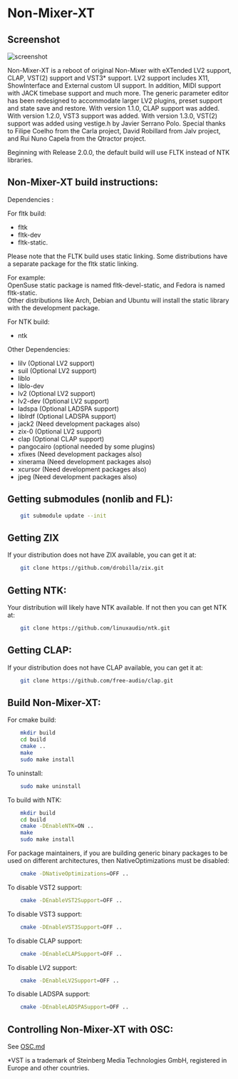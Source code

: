 Non-Mixer-XT
============

Screenshot
----------

![screenshot](https://raw.github.com/Stazed/non-mixer-xt/main/mixer/doc/non-mixer-xt-1.0.0.png "Non-Mixer-XT Release 1.0.0")

Non-Mixer-XT is a reboot of original Non-Mixer with eXTended LV2 support, CLAP, VST(2) support and VST3* support. LV2 support includes X11, ShowInterface and External custom UI support. In addition, MIDI support with JACK timebase support and much more. The generic parameter editor has been redesigned to accommodate larger LV2 plugins, preset support and state save and restore. With version 1.1.0, CLAP support was added. With version 1.2.0, VST3 support was added. With version 1.3.0, VST(2) support was added using vestige.h by Javier Serrano Polo. Special thanks to Filipe Coelho from the Carla project, David Robillard from Jalv project, and Rui Nuno Capela from the Qtractor project.

Beginning with Release 2.0.0, the default build will use FLTK instead of NTK libraries.

Non-Mixer-XT build instructions:
--------------------------------

Dependencies :

For fltk build:
* fltk
* fltk-dev
* fltk-static.<br/>

Please note that the FLTK build uses static linking. Some distributions have a separate package for the fltk static linking. <br/>

For example:<br/>
    OpenSuse static package is named fltk-devel-static, and Fedora is named fltk-static.<br/>
    Other distributions like Arch, Debian and Ubuntu will install the static library with the development package.

For NTK build:
* ntk

Other Dependencies:
* lilv        (Optional LV2 support)
* suil        (Optional LV2 support)
* liblo
* liblo-dev
* lv2         (Optional LV2 support)
* lv2-dev     (Optional LV2 support)
* ladspa      (Optional LADSPA support)
* liblrdf     (Optional LADSPA support)
* jack2       (Need development packages also)
* zix-0       (Optional LV2 support)
* clap        (Optional CLAP support)
* pangocairo  (optional needed by some plugins)
* xfixes      (Need development packages also)
* xinerama    (Need development packages also)
* xcursor     (Need development packages also)
* jpeg        (Need development packages also)

Getting submodules (nonlib and FL):
---------------

```bash
    git submodule update --init
```

Getting ZIX
-----------

If your distribution does not have ZIX available, you can get it at:

```bash
    git clone https://github.com/drobilla/zix.git
```

Getting NTK:
------------

Your distribution will likely have NTK available. If not then you can get NTK at:

```bash
    git clone https://github.com/linuxaudio/ntk.git
```

Getting CLAP:
-------------

If your distribution does not have CLAP available, you can get it at:

```bash
    git clone https://github.com/free-audio/clap.git
```

Build Non-Mixer-XT:
-------------------

For cmake build:

```bash
    mkdir build
    cd build
    cmake ..
    make
    sudo make install
```

To uninstall:

```bash
    sudo make uninstall
```

To build with NTK:
```bash
    mkdir build
    cd build
    cmake -DEnableNTK=ON ..
    make
    sudo make install
```

For package maintainers, if you are building generic binary packages to be used on different architectures,
then NativeOptimizations must be disabled:

```bash
    cmake -DNativeOptimizations=OFF ..
```
To disable VST2 support:

```bash
    cmake -DEnableVST2Support=OFF ..
```

To disable VST3 support:

```bash
    cmake -DEnableVST3Support=OFF ..
```

To disable CLAP support:

```bash
    cmake -DEnableCLAPSupport=OFF ..
```

To disable LV2 support:

```bash
    cmake -DEnableLV2Support=OFF ..
```

To disable LADSPA support:

```bash
    cmake -DEnableLADSPASupport=OFF ..
```

Controlling Non-Mixer-XT with OSC:
-------------

See [OSC.md](OSC.md)

*VST is a trademark of Steinberg Media Technologies GmbH, registered in Europe and other countries.
